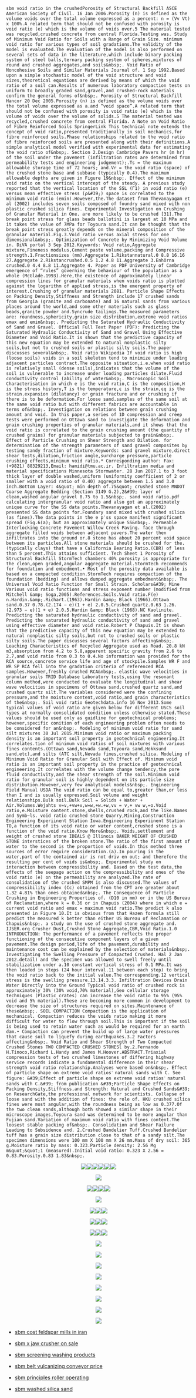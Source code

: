 
```
sbm void ratio in the crushedPorosity of Structural Backfill ASCE American Society of Civil. 16 Jan 2006.Porosity (n) is defined as the volume voids over the total volume expressed as a percent: n = (Vv Vt) x 100%.A related term that should not be confused with porosity is void ratio (e) which is the volume of voids over.5 The material tested was recycled,crushed concrete from central Florida.Testing was. Study of Minimum Void Ratio for Soils with a Range of Grain Size. minimum void ratio for various types of soil gradations.The validity of the model is evaluated.The evaluation of the model is also performed on several sets of data in the literature,which include binary packing system of steel balls,ternary packing system of spheres,mixtures of round and crushed aggregates,and soils&nbsp;. Void Ratio of Noncohesive Soils and Similar Materials Journal of. 1 Sep 1992.Based upon a simple stochastic model of the void structure and void sizes,theoretical equations are derived by means of which the void ratio of a soil can.Results of numerous laboratory compaction tests on uniform to broadly graded sand,gravel,and crushed‐rock materials confirm the general forms of&nbsp;. Porosity of Structural Backfill Hancor 20 Dec 2005.Porosity (n) is defined as the volume voids over the total volume expressed as a.and “void space”.A related term that should not be confused with porosity is void ratio (e) which is the volume of voids over the volume of solids.5 The material tested was recycled,crushed concrete from central Florida. A Note on Void Ratio of Fibre Reinforced Soils SpringerLink This technical note extends the concept of void ratio,presented traditionally in soil mechanics,for fibre reinforced soils.Phase relationships related to the void ratio of fibre reinforced soils are presented along with their definitions.A simple analytical model verified with experimental data for estimating the void ratio of&nbsp;. Section 2.Design Cambridge Pavers hr (m hr) of the soil under the pavement (infiltration rates are determined from permeability tests and engineering judgement);.Ts = the maximum allowable storage time of 72 hours; and.Vr = the void ratio (space) of the crushed stone base and subbase (typically 0.4).The maximum allowable depths are given in Figure 19&nbsp;. Effect of the minimum void ratio on the vertical intercept of the steady. A previous study reported that the vertical location of the SSL (Γ1) in void ratio (e) versus mean effective stress (ρ&#39;) space is correlated to the minimum void ratio (emin).However,the.The dataset from Thevanayagam et al (2002) includes seven soils composed of foundry sand mixed with non plastic crushed silica fines. Experimental Investigation on Crushing of Granular Material in One. are more likely to be crushed [31].The break point stress for glass beads ballotini is largest at 10 MPa and it takes the value of 7MPa for Toyoura sand.It can be thought that the break point stress greatly depends on the mineral composition of the granular material.Fig.3.Void ratio versus axial stress for one dimensional&nbsp;. Optimization of Concrete by Minimizing Void Volume in. DiVA portal 3 Sep 2012.Keywords: Void ratio,Aggregate mixture,Fineness modulus,Cement paste volume,packing and Compressive strength.1.Fractionsizes (mm).Aggregate 1.Rikstannatural.0 8.8 16.16 27.Aggregate 2.Rikstancrushed.0.5 1.2 4.8 11.Aggregate 3.Enhörna crushed.0 4.4 8.8 11.Aggregate 4. Paper as PDF University of Cambridge emergence of “rules” governing the behaviour of the population as a whole (McGlade.1993).Here,the existence of approximately linear compression lines for granular materials when voids ratio is plotted against the logarithm of applied stress,is the emergent property of interest.Crushing of granular materials 2081. Particle Shape Effects on Packing Density,Stiffness and Strength include 17 crushed sands from Georgia (granite and carbonate) and 16 natural sands from various places around the world,and some other materials such as glass beads,granite powder and.Syncrude tailings.The measured parameters are: roundness,sphericity,grain size distribution,extreme void ratios emax and emin&nbsp;. Predicting the Saturated Hydraulic Conductivity of Sand and Gravel. Official Full Text Paper (PDF): Predicting the Saturated Hydraulic Conductivity of Sand and Gravel Using Effective Diameter and Void Ratio.It is shown that the predictive capacity of this new equation may be extended to natural nonplastic silty soils,but not to crushed soils or plastic silty soils.The paper discusses several&nbsp;. Void ratio Wikipedia If void ratio is high (loose soils) voids in a soil skeleton tend to minimize under loading adjacent particles contract.The opposite situation,i.e.when void ratio is relatively small (dense soils),indicates that the volume of the soil is vulnerable to increase under loading particles dilate.Fluid conductivity control (ability of water&nbsp;. Macroscopic Soil Characterisation in which e is the void ratio,C is the composition,H is the stress history,T is the temperature,ε is the strain,εq is the strain.expansion (dilatancy) or grain fracture and or crushing if there is to be deformation.For loose sand.samples of the same soil at the same void ratio but with different fabrics are accountable in terms of&nbsp;. Investigation on relations between grain crushing amount and void. In this paper,a series of 1D compression and creep tests were performed on Ottawa sand to investigate the deformation and grain crushing properties of granular materials,and it shows that the void ratio is correlated to the grain crushing amount (the quantity of crushed grains) for granular materials subjected to grain&nbsp;. Effect of Particle Crushing on Shear Strength and Dilation. for determination of the strength parameters of sand gravel composites by testing sandy fraction of mixture.Keywords: sand gravel mixture,direct shear tests,dilation,friction angle,surcharge pressure,particle crushing effects,minimum void ratio.* Corresponding author: Fax:(+9821) 88329213,Email: hamidi@tmu.ac.ir. Infiltration media and material specifications Minnesota Stormwater. 28 Jun 2017.1 to 3 foot thick layer of double washed,uniform (uniformity coefficient of 2 or smaller with a void ratio of 0.40) aggregate between 1.5 and 3.0 inch.Bottom Layer: 4&quot; min depth of.75&quot; crushed stone MNDOT Coarse Aggregate Bedding (Section 3149 G.2),2&#39; layer of clean,washed angular gravel 0.75 to 1.5&nbsp;. sand void ratio.pdf calculating intergranular void ratio and also got an approximately unique curve for the SS data points.Thevanayagam et al.(2002) presented SS data points for.Foundary sand mixed with crushed silica (as fines).The data points in the e p′ss space manifest significant spread (Fig.6(a); but an approximately unique SS&nbsp;. Permeable Interlocking Concrete Pavement Willow Creek Paving. face through aggregate filled voids between adjacent pavers.The water then infiltrates into the ground or.8 stone has about 20 percent void space between its particles.All stone materials should be crushed for the.(typically clays) that have a California Bearing Ratio.(CBR) of less than 5 percent.This attains sufficient. Tech Sheet 1 Porosity of Structural Backfill StormTech chambers 40% porosity is appropriate for the clean,open graded,angular aggregate material.StormTech recommends for foundation and embedment.• Most of the porosity data available is based on a compacted condition.StormTech requires compaction of the foundation (bedding) and allows dumped aggregate embedment&nbsp;. The Universal Void Ratio Function for Small Strain. Scholars&#39; Mine Various void ratio functions and stress exponent number (modified from Mitchell &amp; Soga,2005).References.Soils.Void ratio.F(e) n.Hardin.&amp;.Richart.(1963).Hardin &amp; Black (1966).Ottawa sand.0.37 0.78.(2.174 − e)(1 + e) 2.0.5.Crushed quartz.0.63 1.26.(2.973 − e)(1 + e) 2.0.5.Hardin &amp; Black (1968).NC Kaolinite. Predicting the saturated hydraulic conductivity of sand and gravel. Predicting the saturated hydraulic conductivity of sand and gravel using effective diameter and void ratio.Robert P Chapuis.It is shown that the predictive capacity of this new equation may be extended to natural nonplastic silty soils,but not to crushed soils or plastic silty soils.The paper discusses several factors affecting&nbsp;. Leaching Characteristics of Recycled Aggregate used as Road. 20.8 kN m3,absorption from 4.2 to 5.8,apparent specific gravity from 2.6 to 2.7,and void ratio from 0.3 to 0.4.No information was provided for the RCA source,concrete service life and age of stockpile.Samples WR F and WR SP RCA fell into the gradation criteria of referenced RCA samples.However,freshly crushed RCA&nbsp;. elastic wave velocities in granular soils TRID Database Laboratory tests,using the resonant column method,were conducted to evaluate the longitudinal and shear wave velocities in specimens of Ottawa sand,crushed quartz sand,and crushed quartz silt.The variables considered were the confining pressure,and the moisture content,void ratio,and grain characteristics of the&nbsp;. Soil void ratio Geotechdata.info 16 Nov 2013.Some typical values of void ratio are given below for different USCS soil types at normally consolidated condition unless otherwise stated.These values should be used only as guidline for geotechnical problems; however,specific conition of each engineering problem often needs to be considered for an&nbsp;. Modeling of minimum void ratio for sand silt mixtures 30 Jul 2015.Minimum void ratio or maximum packing density is an important soil property in geotechnical engineering.It correlates.tion of minimum void ratios of soil mixtures with various fines contents.(Ottawa sand,Nevada sand,Toyoura sand,Hokksund sand,etc),and silts (ATC silt,Nevada fines,crushed silica. Modeling of Minimum Void Ratio for Granular Soil with Effect of. Minimum void ratio is an important soil property in the practice of geotechnical engineering.It correlates with the volume change tendency,the pore fluid conductivity,and the shear strength of the soil.Minimum void ratio for granular soil is highly dependent on its particle size distribution.However,very few analytical models&nbsp;. Engineering Field Manual USDA The void ratio can be equal to,greater than,or less than I and is usually expressed.Soil volume and weight relationships.Bulk soil.Bulk Soil = Solids + Water + Air.Volumes.Wejahts v=v,+vw+v,w=w,+w.+w,vv = v,+ vw w,=o.Void ratio,e.Moisture content.stone,shells,crushed rock,and the like.Names and Symb~ls. void ratio crushed stone Quarry,Mining,Construction Engineering Experiinent Station Iowa.Engineering Experiinent Station TO,a function of its void ratio or water content,crushed stone is a function of the void ratio.Know More&nbsp;. Voids,settlement and weight of crushed stone IDEALS @ Illinois BAKER WEIGHT OF CRUSHED STONE interstices of the broken stone.The ratio of the first amount of water to the second is the proportion of voids.In this method three sources of error require consideration.(a).In pouring in the water,part of the contained air is not driv en out; and therefore the resulting per cent of voids is&nbsp;. Experimental study on interaction between compressibility and. Based on the test data,the effects of the seepage action on the compressibility and ones of the void ratio (e) on the permeability are analyzed.The rate of consolidation of the crushed SMPM is also discussed.The values of compressibility index (Cc) obtained from the CPT are greater about 1.32 4.81% than ones obtained&nbsp;. The Consequence of Particle Crushing in Engineering Properties of. (D10 in mm) or in the US Bureau of Reclamation,where k = 0.36 or in Chapuis (2004) where in which e = current void ratio and emax = maximum void ratio.The predict k also presented in Figure 10.It is obvious from that Hazen formula still predict the measured k better than either US Bureau of Reclamation or Chapuis&nbsp;. a study on the use of crushed stone aggregate and. IJSER.org Crusher Dust,Crushed Stone Aggregate,CBR,Void Ratio.1.0 INTRODUCTION: The performance of a pavement reflects the proper functioning of the consecutive component layers of a given pavement.The design period,life of the pavement,durability and maintenance cost can be explained by the selection of materials&nbsp;. Investigating the Swelling Pressure of Compacted Crushed. Hal 2 Jan 2012.detail) and the specimen was allowed to swell freely until stabilization under a.10 constant vertical stress of 0.1 MPa.It was then loaded in steps (24 hour interval.11 between each step) to bring the void ratio back to the initial value.The corresponding.12 vertical stress is the swelling pressure.13.14.3.3. Infiltration Devices Drain Water Directly into the Ground Typical void ratio of crushed rock is approximately 30% (30% void,70% material),Geo cellular storage techniques (Plastic crates) can increase the void ratio to 95% (95% void and 5% material).These are becoming more common in development to decrease the size of structures required on sites.Maintenance of these&nbsp;. SOIL COMPACTION Compaction is the application of mechanical. Compaction reduces the voids ratio making it more difficult for water to flow through soil.This is important if the soil is being used to retain water such as would be required for an earth dam.• Compaction can prevent the build up of large water pressures that cause soil to liquefy during earthquakes.3.2 Factors affecting&nbsp;. Void Ratio and Shear Strength of Two Compacted Crushed Stones TWO COMPACTED CRUSHED STONESl by.2.Fernando H.Tinoco,Richard L.Handy and James M.Hoover.ABSTRACT.Triaxial compression tests of two crushed limestones of differing highway service records indicate a fundamental difference in their shear strength void ratio relationship.Analyses were based on&nbsp;. Effect of particle shape on extreme void ratios ͑ natural sands with C. See figure: &#39;Effect of particle shape on extreme void ratios ͑ natural sands with C.&#39; from publication &#39;Particle Shape Effects on Packing Density,Stiffness,and Strength: Natural and Crushed Sands&#39; on ResearchGate,the professional network for scientists. Collapse of loose sand with the addition of fines: the role of. HKU crushed silica fines were most angular,with the roundness being as low as 0.377.Of the two clean sands,although both showed a similar shape in their microscope images,Toyoura sand was determined to be more angular than Fujian sand.Variation of maximum void ratio with fines content.The loosest stable packing of&nbsp;. Consolidation and Shear Failure Leading to Subsidence and. 2.Crushed Bandelier Tuff.Crushed Bandelier tuff has a grain size distribution close to that of a sandy silt.The specimen dimensions were 100 mm X 100 mm X 26 mm.Mass of dry soil: 365 g.Moisture ratio by mass: 0.323.Particle density: 2.56 Mg m&quot;&quot;1 (measured).Initial void ratio: 0.323 X 2.56 = 0.83.Porosity.0.83 1.83&nbsp;. 
```

<div align="center">
  
<a rel="nofollow" href="https://m.shibang-china.com?f=github&k=sbm+void+ratio+in+the+crushed"><img src="https://static.shibang-china.com/en/l.png"></a><img src="https://static.shibang-china.com/en/hw.png"><a rel="nofollow" href="https://m.shibang-china.com/product/?f=github&k=sbm+void+ratio+in+the+crushed"><img src="https://static.shibang-china.com/en/p.png"></a><a rel="nofollow" href="https://m.shibang-china.com/cases/?f=github&k=sbm+void+ratio+in+the+crushed"><img src="https://static.shibang-china.com/en/c.png"></a><a rel="nofollow" href="https://m.shibang-china.com/news/?f=github&k=sbm+void+ratio+in+the+crushed"><img src="https://static.shibang-china.com/en/n.png"></a><a rel="nofollow" href="https://m.shibang-china.com?f=github&k=sbm+void+ratio+in+the+crushed"><img src="https://static.shibang-china.com/en/m.png"></a>

<a rel="nofollow" href="https://m.shibang-china.com/product/?f=github&k=sbm+void+ratio+in+the+crushed"><img src="https://static.shibang-china.com/en/b.jpg"></a>
  
<a rel="nofollow" href="https://m.shibang-china.com/solution-aggregate.html?f=github&k=sbm+void+ratio+in+the+crushed"><img src="https://static.shibang-china.com/en/a.jpg"></a><a rel="nofollow" href="https://m.shibang-china.com/solution-mine.html?f=github&k=sbm+void+ratio+in+the+crushed"><img src="https://static.shibang-china.com/en/m.jpg"></a><a rel="nofollow" href="https://m.shibang-china.com/solution-mill.html?f=github&k=sbm+void+ratio+in+the+crushed"><img src="https://static.shibang-china.com/en/g.jpg"></a><a rel="nofollow" href="https://m.shibang-china.com/solution-epc.html?f=github&k=sbm+void+ratio+in+the+crushed"><img src="https://static.shibang-china.com/en/e.jpg"></a>

<a rel="nofollow" href="https://m.shibang-china.com/product/?f=github&k=sbm+void+ratio+in+the+crushed"><img src="https://static.shibang-china.com/en/a-p.png"></a>

<a rel="nofollow" href="https://m.shibang-china.com/product/crusher/c6x.html?f=github&k=sbm+void+ratio+in+the+crushed"><img src="https://static.shibang-china.com/en/j.jpg"></a><a rel="nofollow" href="https://m.shibang-china.com/product/crusher/ci5x.html?f=github&k=sbm+void+ratio+in+the+crushed"><img src="https://static.shibang-china.com/en/i.jpg"></a><a rel="nofollow" href="https://m.shibang-china.com/product/crusher/hst.html?f=github&k=sbm+void+ratio+in+the+crushed"><img src="https://static.shibang-china.com/en/c.jpg"></a>

<a rel="nofollow" href="https://m.shibang-china.com/product/mill/mtw.html?f=github&k=sbm+void+ratio+in+the+crushed"><img src="https://static.shibang-china.com/en/mtw.jpg"></a><a rel="nofollow" href="https://m.shibang-china.com/product/mill/scm.html?f=github&k=sbm+void+ratio+in+the+crushed"><img src="https://static.shibang-china.com/en/scm.jpg"></a><a rel="nofollow" href="https://m.shibang-china.com/product/mill/lm.html?f=github&k=sbm+void+ratio+in+the+crushed"><img src="https://static.shibang-china.com/en/lm.jpg"></a>

<a rel="nofollow" href="https://m.shibang-china.com/product/sand/vsi6x.html?f=github&k=sbm+void+ratio+in+the+crushed"><img src="https://static.shibang-china.com/en/6x.jpg"></a><a rel="nofollow" href="https://m.shibang-china.com/product/sand/vu.html?f=github&k=sbm+void+ratio+in+the+crushed"><img src="https://static.shibang-china.com/en/vu.jpg"></a><a rel="nofollow" href="https://m.shibang-china.com/product/mobile/klun.html?f=github&k=sbm+void+ratio+in+the+crushed"><img src="https://static.shibang-china.com/en/k.jpg"></a>

<a rel="nofollow" href="https://m.shibang-china.com/cases/?f=github&k=sbm+void+ratio+in+the+crushed"><img src="https://static.shibang-china.com/en/case.png"></a>

<a rel="nofollow" href="https://m.shibang-china.com/cases/aggregate/202.html?f=github&k=sbm+void+ratio+in+the+crushed"><img src="https://static.shibang-china.com/en/c-1.jpg"></a>

<a rel="nofollow" href="https://m.shibang-china.com/cases/aggregate/203.html?f=github&k=sbm+void+ratio+in+the+crushed"><img src="https://static.shibang-china.com/en/c-2.jpg"></a>

<a rel="nofollow" href="https://m.shibang-china.com/cases/mill/123.html?f=github&k=sbm+void+ratio+in+the+crushed"><img src="https://static.shibang-china.com/en/c-3.jpg"></a>

<a rel="nofollow" href="https://m.shibang-china.com/contact_us.html?f=github&k=sbm+void+ratio+in+the+crushed"><img src="https://static.shibang-china.com/en/contact.png"></a>

<a rel="nofollow" href="https://swt.shibang-china.com/?f=github&k=sbm+void+ratio+in+the+crushed"><img src="https://static.shibang-china.com/en/chat.png"></a>

<a rel="nofollow" href="https://whatsapp.shibangsoft.com/WhatsApp.php?f=github&k=sbm+void+ratio+in+the+crushed"><img src="https://static.shibang-china.com/en/whatsapp.png"></a>

<a rel="nofollow" href="https://m.shibang-china.com/?f=github&k=sbm+void+ratio+in+the+crushed"><img src="https://static.shibang-china.com/en/website.png"></a>

</div>


* [sbm cost feldspar mills in iran](sbm%20cost%20feldspar%20mills%20in%20iran.md)

* [sbm x jaw crusher on sale](sbm%20x%20jaw%20crusher%20on%20sale.md)

* [sbm screening washing products](sbm%20screening%20washing%20products.md)

* [sbm belt vulcanizing conveyor price](sbm%20belt%20vulcanizing%20conveyor%20price.md)

* [sbm principles roller operating](sbm%20principles%20roller%20operating.md)

* [sbm washed silica sand](sbm%20washed%20silica%20sand.md)